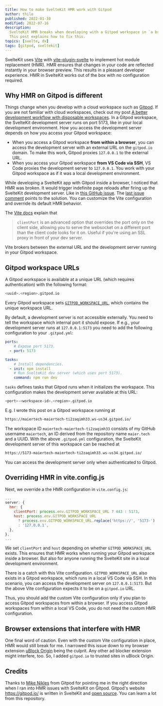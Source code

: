 ```yaml
---
title: How to make SvelteKit HMR work with Gitpod
author: thilo
published: 2022-01-30
modified: 2022-07-16
description:
  SvelteKit HMR breaks when developing with a Gitpod workspace in `a browser.
  This post explains how to fix this.
topics: [svelte, dx]
tags: [gitpod, sveltekit]
---
```


SvelteKit uses [Vite](https://vitejs.dev/) with
[vite-plugin-svelte](https://github.com/sveltejs/vite-plugin-svelte) to
implement hot module replacement (HMR). HMR ensures that changes in your code
are reflected instantly in your browser preview. This results in a pleasant
developer experience. HMR in SvelteKit works out of the box with no
configuration required.

## Why HMR on Gitpod is different

Things change when you develop with a cloud workspace such as
[Gitpod](https://www.gitpod.io). If you are not familiar with cloud workspaces,
check out my post
[A better development workflow with disposable workspaces](/posts/a-better-development-workflow-with-disposable-workspaces).
In a Gitpod workspace, the SvelteKit development server runs on port 5173, like
in your local development environment. How you access the development server
depends on how you access your Gitpod workspace:

- When you access a Gitpod workspace **from within a browser**, you can access
  the development server with an external URL on the `gitpod.io` domain. To make
  this work, Gitpod proxies `127.0.0.1` to the external URL.
- When you access your Gitpod workspace **from VS Code via SSH**, VS Code
  proxies the development server to `127.0.0.1`. You work with your Gitpod
  workspace as if it was a local development environment.

While developing a SvelteKit app with Gitpod inside a browser, I noticed that
HMR was broken. It would trigger indefinite page reloads after firing up the
SvelteKit development server. Like in
[this GitHub issue](https://github.com/sveltejs/kit/issues/2519). The
[last issue comment](https://github.com/sveltejs/kit/issues/2519#issuecomment-947485636)
points to the solution. You can customize the Vite configuration and override
its default HMR behavior.

The [Vite docs](https://vitejs.dev/config/#server-hmr) explain that

> `clientPort` is an advanced option that overrides the port only on the client
> side, allowing you to serve the websocket on a different port than the client
> code looks for it on. Useful if you're using an SSL proxy in front of your dev
> server.

Vite brokers between the external URL and the development server running in your
Gitpod workspace.

## Gitpod workspace URLs

A Gitpod workspace is available at a unique URL (which requires authentication)
with the following format:

```bash
<uuid>.<region>.gitpod.io
```

Every Gitpod workspace sets
[`GITPOD_WORKSPACE_URL`](https://www.gitpod.io/docs/environment-variables#default-environment-variables),
which contains the unique workspace URL.

By default, a development server is not accessible externally. You need to tell
the workspace which internal port it should expose. If e.g., your development
server runs at `127.0.0.1:5173` you need to add the following configuration to
your `.gitpod.yml`:

```yaml:.gitpod.yml
ports:
    # Expose port 5173.
  - port: 5173

tasks:
    # Install dependencies.
  - init: npm install
    # Run SvelteKit dev server (which uses port 5173).
    command: npm run dev
```

`tasks` defines tasks that Gitpod runs when it initializes the workspace. This
configuration makes the development server available at this URL:

```bash
<port>-<workspace-id>.<region>.gitpod.io
```

E.g. I wrote this post on a Gitpod workspace running at

```bash
https://maiertech-maiertech-ti2zaqimh33.ws-us34.gitpod.io/
```

The workspace ID `maiertech-maiertech-ti2zaqimh33` consists of my GitHub
username `maiertech`, an ID derived from the repository name `maier.tech` and a
UUID. With the above `.gitpod.yml` configuration, the SvelteKit development
server of this workspace can be reached at

```bash
https://5173-maiertech-maiertech-ti2zaqimh33.ws-us34.gitpod.io/
```

You can access the development server only when authenticated to Gitpod.

## Overriding HMR in vite.config.js

Next, we override a the HMR configuration in `vite.config.js`:

```js:vite.config.js
...
server: {
  hmr: {
    clientPort: process.env.GITPOD_WORKSPACE_URL ? 443 : 5173,
    host: process.env.GITPOD_WORKSPACE_URL
      ? process.env.GITPOD_WORKSPACE_URL.replace('https://', '5173-')
      : '127.0.0.1',
  },
},
...
```

We set `clientPort` and `host` depending on whether `GITPOD_WORKSPACE_URL`
exists. This ensures that HMR works when running your Gitpod workspace inside a
browser. But also for anyone running the SvelteKit site in a local development
environment.

There is a catch with this Vite configuration. `GITPOD_WORKSPACE_URL` also
exists in a Gitpod workspace, which runs in a local VS Code via SSH. In this
scenario, you can access the development server on `127.0.0.1:5173`. But the
above Vite configuration expects it to be on a `gitpod.io` URL.

Thus, you should add the custom Vite configuration only if you plan to access
Gitpod workspaces from within a browser. If you access Gitpod workspaces from
within a local VS Code, you do not need the custom HMR configuration.

## Browser extensions that interfere with HMR

One final word of caution. Even with the custom Vite configuration in place, HMR
would still break for me. I narrowed this issue down to my browser extension
[uBlock Origin](https://ublockorigin.com/) being the culprit. Any other ad
blocker extension might interfere, too. So, I added `gitpod.io` to trusted sites
in uBlock Origin.

## Credits

Thanks to [Mike Nikles](https://twitter.com/mikenikles) from Gitpod for pointing
me in the right direction when I ran into HMR issues with SvelteKit on Gitpod.
Gitpod's website https://gitpod.io/ is written in SvelteKit and
[open source](https://github.com/gitpod-io/website). You can learn a lot from
this repository.
